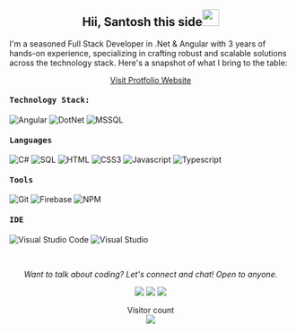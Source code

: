 ### <h2 align="center">Hii, Santosh this side<img src="https://raw.githubusercontent.com/MartinHeinz/MartinHeinz/master/wave.gif" width="30px"></h2>



I'm a seasoned Full Stack Developer in .Net & Angular with 3 years of hands-on experience, specializing in crafting robust and scalable solutions across the technology stack. Here's a snapshot of what I bring to the table:<br>


<p align="center">
    <a href="https://s-anand.netlify.app/" target="_blank" alt="Protfolio Website">Visit Protfolio Website</a>
</p>

<!-- -  <img src="https://metrics.lecoq.io/ankit-kmar?template=classic&base.header=0&base.activity=0&base.community=0&base.repositories=0&base.metadata=0&languages=1&languages.colors=github&languages.threshold=0%25&config.timezone=Asia%2FCalcutta" alt="" width="300">
<br> -->
<!-- <p align="center">
<img alt="My Github Stats" align="center" src="https://github-readme-stats.ankit-kmar.vercel.app/api?username=ankit-kmar&show_icons=true&theme=gruvbox&show_icons=true&count_private=true">
  </p>
<br> -->


<h4><b><samp>Technology Stack: </samp></b></h4>

![Angular](https://img.shields.io/badge/Angular-F05032?style=for-the-badge&logo=angular&logoColor=white)
![DotNet](https://img.shields.io/badge/DotNet-ffca28?style=for-the-badge&logo=dotnet&logoColor=black)
![MSSQL](https://img.shields.io/badge/Sql-CB3837?style=for-the-badge&logo=sql&logoColor=white)

<h4><b><samp>Languages</samp></b></h4>

![C#](https://img.shields.io/badge/C%23-7700CF?style=for-the-badge&logo=c-sharp&logoColor=white)
![SQL](https://img.shields.io/badge/sql-ED8B00?style=for-the-badge&logo=sql&logoColor=white)
![HTML](https://img.shields.io/badge/HTML5-E34F26?style=for-the-badge&logo=html5&logoColor=white)
![CSS3](https://img.shields.io/badge/CSS3-1572B6?style=for-the-badge&logo=css3&logoColor=white)
![Javascript](https://img.shields.io/badge/JavaScript-F7DF1E?style=for-the-badge&logo=javascript&logoColor=black)
![Typescript](https://img.shields.io/badge/Typescript-1572B6?style=for-the-badge&logo=javascript&logoColor=white)

<h4><b><samp>Tools </samp></b></h4>

![Git](https://img.shields.io/badge/Git-F05032?style=for-the-badge&logo=git&logoColor=white)
![Firebase](https://img.shields.io/badge/firebase-ffca28?style=for-the-badge&logo=firebase&logoColor=black)
![NPM](https://img.shields.io/badge/npm-CB3837?style=for-the-badge&logo=npm&logoColor=white)


<h4><b><samp>IDE</samp></b></h4>

![Visual Studio Code](https://img.shields.io/badge/Visual_Studio_Code-0078D4?style=for-the-badge&logo=visual%20studio%20code&logoColor=white)
![Visual Studio](https://img.shields.io/badge/Visual_Studio-7700CF?style=for-the-badge&logo=visual%20studio&logoColor=white)

</p>
  <br>
</p>


<p align="center">
  <i>Want to talk about coding? Let's connect and chat! Open to anyone.</i>
<p align="center">
     <a href="[mailto:anandsa271@gmail.com](https://www.upwork.com/freelancers/~01e50d7643a904170f?mp_source=share)" alt="Twitter"><img src="https://img.icons8.com/?size=100&id=fF39hkEhFlir&format=png&color=000000"></a>
    <a href="mailto:anandsa271@gmail.com" alt="Twitter"><img src="https://img.icons8.com/fluent/30/000000/mail.png"></a>
    <a href="https://www.linkedin.com/in/sanand271/" alt="Linkedin"><img src="https://img.icons8.com/fluent/30/000000/linkedin.png"></a>
</p>
  
</p>
<p align="center">
  Visitor count<br>
  <img src="https://profile-counter.glitch.me/Anand271/count.svg" />
</p>
